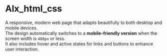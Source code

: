# Alx_html_css

A responsive, modern web page that adapts beautifully to both desktop and mobile devices.  
The design automatically switches to a **mobile-friendly version** when the screen width is `480px` or less.  
It also includes hover and active states for links and buttons to enhance user interaction.
